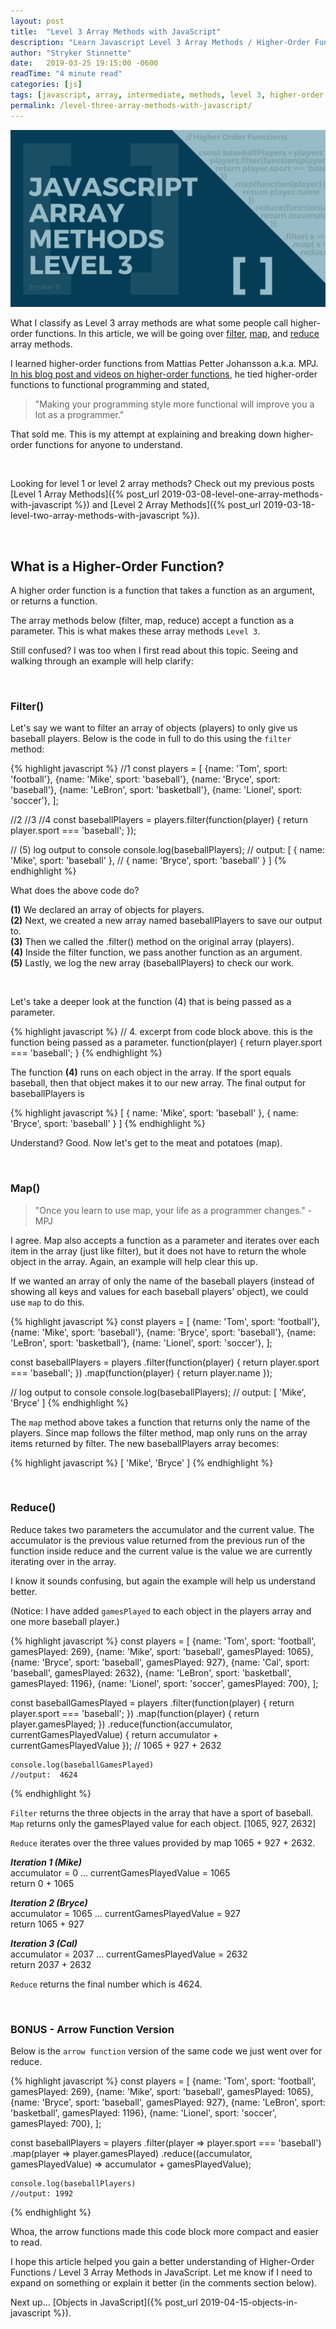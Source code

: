 ```yaml
---
layout: post
title:  "Level 3 Array Methods with JavaScript"
description: "Learn Javascript Level 3 Array Methods / Higher-Order Functions (filter, map, reduce) in this informational post from Stryker Stinnette (a Web Application Developer of over 10 years)."
author: "Stryker Stinnette"
date:   2019-03-25 19:15:00 -0600
readTime: "4 minute read"
categories: [js]
tags: [javascript, array, intermediate, methods, level 3, higher-order functions]
permalink: /level-three-array-methods-with-javascript/
---
```


<img src="/assets/images/javascript_array_methods_level_3.png" alt="JavaScript Array Methods Higher Order Functions">

What I classify as Level 3 array methods are what some people call higher-order functions. In this article, we will be going over [filter](#filter), [map](#map), and [reduce](#reduce) array methods.

I learned higher-order functions from Mattias Petter Johansson a.k.a. MPJ. [In his blog post and videos on higher-order functions](https://medium.com/humans-create-software/a-dirt-simple-introduction-to-higher-order-functions-in-javascript-b33bf9e19056), he tied higher-order functions to functional programming and stated, 
> "Making your programming style more functional will improve you a lot as a programmer."  

That sold me. This is my attempt at explaining and breaking down higher-order functions for anyone to understand.

<br>

Looking for level 1 or level 2 array methods? Check out my previous posts [Level 1 Array Methods]({% post_url 2019-03-08-level-one-array-methods-with-javascript %}) and [Level 2 Array Methods]({% post_url 2019-03-18-level-two-array-methods-with-javascript %}).

<br>

## What is a Higher-Order Function?

A higher order function is a function that takes a function as an argument, or returns a function. 

The array methods below (filter, map, reduce) accept a function as a parameter. This is what makes these array methods `Level 3`.

Still confused? I was too when I first read about this topic. Seeing and walking through an example will help clarify:
 
<br>

### **Filter()**

Let's say we want to filter an array of objects (players) to only give us baseball players. Below is the code in full to do this using the `filter` method:

{% highlight javascript %}
//1
const players = [
  {name: 'Tom', sport: 'football'},
  {name: 'Mike', sport: 'baseball'},
  {name: 'Bryce', sport: 'baseball'},
  {name: 'LeBron', sport: 'basketball'},
  {name: 'Lionel', sport: 'soccer'},
];

//2                             //3       //4
const baseballPlayers = players.filter(function(player) {
    return player.sport === 'baseball'; 
});

// (5) log output to console
console.log(baseballPlayers);
// output: [ { name: 'Mike', sport: 'baseball' },
// { name: 'Bryce', sport: 'baseball' } ]
{% endhighlight %}

What does the above code do?

**(1)** We declared an array of objects for players.  
**(2)** Next, we created a new array named baseballPlayers to save our output to.  
**(3)** Then we called the .filter() method on the original array (players).  
**(4)** Inside the filter function, we pass another function as an argument.  
**(5)** Lastly, we log the new array (baseballPlayers) to check our work.

<br>

Let's take a deeper look at the function (4) that is being passed as a parameter.

{% highlight javascript %}
// 4. excerpt from code block above. this is the function being passed as a parameter. 
function(player) {
    return player.sport === 'baseball';
}
{% endhighlight %}

The function **(4)** runs on each object in the array. If the sport equals baseball, then that object makes it to our new array. The final output for baseballPlayers is 

{% highlight javascript %}
[ { name: 'Mike', sport: 'baseball' }, 
{ name: 'Bryce', sport: 'baseball' } ]
{% endhighlight %}

Understand? Good. Now let's get to the meat and potatoes (map).

<br>

### **Map()**


> "Once you learn to use map, your life as a programmer changes." - MPJ


I agree. Map also accepts a function as a parameter and iterates over each item in the array (just like filter), but it does not have to return the whole object in the array. Again, an example will help clear this up.

If we wanted an array of only the name of the baseball players (instead of showing all keys and values for each baseball players' object), we could use `map` to do this. 

{% highlight javascript %}
const players = [
  {name: 'Tom', sport: 'football'},
  {name: 'Mike', sport: 'baseball'},
  {name: 'Bryce', sport: 'baseball'},
  {name: 'LeBron', sport: 'basketball'},
  {name: 'Lionel', sport: 'soccer'},
];

const baseballPlayers = players
	.filter(function(player) {
    		return player.sport === 'baseball';
	})
	.map(function(player) {
		return player.name
	});

// log output to console
console.log(baseballPlayers);
// output:  [ 'Mike', 'Bryce' ]
{% endhighlight %}

The `map` method above takes a function that returns only the name of the players. Since map follows the filter method, map only runs on the array items returned by filter. The new baseballPlayers array becomes:

{% highlight javascript %}
[ 'Mike', 'Bryce' ]
{% endhighlight %}


<br>

### **Reduce()**

Reduce takes two parameters the accumulator and the current value. The accumulator is the previous value returned from the previous run of the function inside reduce and the current value is the value we are currently iterating over in the array. 

I know it sounds confusing, but again the example will help us understand better.

(Notice: I have added `gamesPlayed` to each object in the players array and one more baseball player.)

{% highlight javascript %}
const players = [
  {name: 'Tom', sport: 'football', gamesPlayed: 269},
  {name: 'Mike', sport: 'baseball', gamesPlayed: 1065},
  {name: 'Bryce', sport: 'baseball', gamesPlayed: 927},
  {name: 'Cal', sport: 'baseball', gamesPlayed: 2632},
  {name: 'LeBron', sport: 'basketball', gamesPlayed: 1196},
  {name: 'Lionel', sport: 'soccer', gamesPlayed: 700},
];

const baseballGamesPlayed = players
    .filter(function(player) {
            return player.sport === 'baseball';
    })
    .map(function(player) { 
	return player.gamesPlayed;
	})
    .reduce(function(accumulator, currentGamesPlayedValue) {
      	return accumulator + currentGamesPlayedValue
    });
    // 1065 + 927 + 2632

    console.log(baseballGamesPlayed)
    //output:  4624
{% endhighlight %}

`Filter` returns the three objects in the array that have a sport of baseball.
`Map` returns only the gamesPlayed value for each object. [1065, 927, 2632]

`Reduce` iterates over the three values provided by map 1065 + 927 + 2632. 



***Iteration 1 (Mike)***  
accumulator = 0 ... currentGamesPlayedValue = 1065  
return 0 + 1065

***Iteration 2 (Bryce)***  
accumulator = 1065 ... currentGamesPlayedValue = 927  
return 1065 + 927

***Iteration 3 (Cal)***  
accumulator = 2037 ... currentGamesPlayedValue = 2632  
return 2037 + 2632


`Reduce` returns the final number which is 4624.

<br>

### **BONUS - Arrow Function Version**

Below is the `arrow function` version of the same code we just went over for reduce.

{% highlight javascript %}
const players = [
  {name: 'Tom', sport: 'football', gamesPlayed: 269},
  {name: 'Mike', sport: 'baseball', gamesPlayed: 1065},
  {name: 'Bryce', sport: 'baseball', gamesPlayed: 927},
  {name: 'LeBron', sport: 'basketball', gamesPlayed: 1196},
  {name: 'Lionel', sport: 'soccer', gamesPlayed: 700},
];

const baseballPlayers = players
    .filter(player => player.sport === 'baseball')
    .map(player => player.gamesPlayed)
    .reduce((accumulator, gamesPlayedValue) => accumulator + gamesPlayedValue);

    console.log(baseballPlayers)
    //output: 1992
{% endhighlight %}

Whoa, the arrow functions made this code block more compact and easier to read.

I hope this article helped you gain a better understanding of Higher-Order Functions / Level 3 Array Methods in JavaScript. Let me know if I need to expand on something or explain it better (in the comments section below).

Next up… [Objects in JavaScript]({% post_url 2019-04-15-objects-in-javascript %}).
